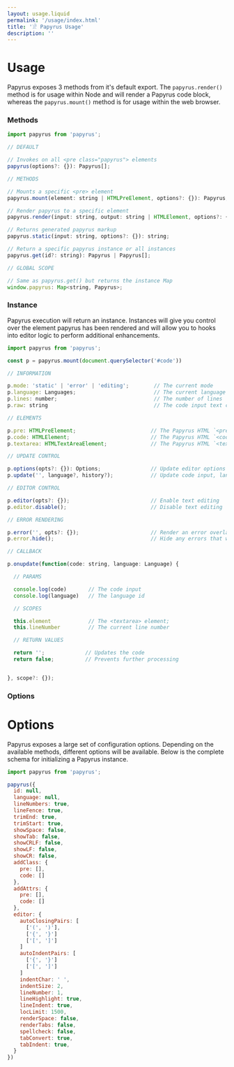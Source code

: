 ```yaml
---
layout: usage.liquid
permalink: '/usage/index.html'
title: '𓁁 Papyrus Usage'
description: ''
---
```


# Usage

Papyrus exposes 3 methods from it's default export. The `papyrus.render()` method is for usage within Node and will render a Papyrus code block, whereas the `papyrus.mount()` method is for usage within the web browser.

### Methods

```js
import papyrus from 'papyrus';

// DEFAULT

// Invokes on all <pre class="papyrus"> elements
papyrus(options?: {}): Papyrus[];

// METHODS

// Mounts a specific <pre> element
papyrus.mount(element: string | HTMLPreElement, options?: {}): Papyrus;

// Render papyrus to a specific element
papyrus.render(input: string, output: string | HTMLElement, options?: {}): Papyrus;

// Returns generated papyrus markup
papyrus.static(input: string, options?: {}): string;

// Return a specific papyrus instance or all instances
papyrus.get(id?: string): Papyrus | Papyrus[];

// GLOBAL SCOPE

// Same as papyrus.get() but returns the instance Map
window.papyrus: Map<string, Papyrus>;
```

### Instance

Papyrus execution will return an instance. Instances will give you control over the element papyrus has been rendered and will allow you to hooks into editor logic to perform additional enhancements.

```js
import papyrus from 'papyrus';

const p = papyrus.mount(document.querySelector('#code'))

// INFORMATION

p.mode: 'static' | 'error' | 'editing';        // The current mode
p.language: Languages;                         // The current language id
p.lines: number;                               // The number of lines
p.raw: string                                  // The code input text content

// ELEMENTS

p.pre: HTMLPreElement;                        // The Papyrus HTML `<pre>` element
p.code: HTMLElement;                          // The Papyrus HTML `<code>` element
p.textarea: HTMLTextAreaElement;              // The Papyrus HTML `<textarea>` element

// UPDATE CONTROL

p.options(opts?: {}): Options;                // Update editor options
p.update('', language?, history?);            // Update code input, language (optional history clear)

// EDITOR CONTROL

p.editor(opts?: {});                          // Enable text editing
p.editor.disable();                           // Disable text editing

// ERROR RENDERING

p.error('', opts?: {});                       // Render an error overlay on the editor.
p.error.hide();                               // Hide any errors that were previously shown.

// CALLBACK

p.onupdate(function(code: string, language: Language) {

  // PARAMS

  console.log(code)       // The code input
  console.log(language)   // The language id

  // SCOPES

  this.element            // The <textarea> element;
  this.lineNumber         // The current line number

  // RETURN VALUES

  return '';             // Updates the code
  return false;          // Prevents further processing


}, scope?: {});

```

### Options

# Options

Papyrus exposes a large set of configuration options. Depending on the available methods, different options will be available. Below is the complete schema for initializing a Papyrus instance.

```js
import papyrus from 'papyrus';

papyrus({
  id: null,
  language: null,
  lineNumbers: true,
  lineFence: true,
  trimEnd: true,
  trimStart: true,
  showSpace: false,
  showTab: false,
  showCRLF: false,
  showLF: false,
  showCR: false,
  addClass: {
    pre: [],
    code: []
  },
  addAttrs: {
    pre: [],
    code: []
  },
  editor: {
    autoClosingPairs: [
      ['(', ')'],
      ['{', '}']
      ['[', ']']
    ]
    autoIndentPairs: [
      ['{', '}']
      ['[', ']']
    ]
    indentChar: ' ',
    indentSize: 2,
    lineNumber: 1,
    lineHighlight: true,
    lineIndent: true,
    locLimit: 1500,
    renderSpace: false,
    renderTabs: false,
    spellcheck: false,
    tabConvert: true,
    tabIndent: true,
  }
})
```
